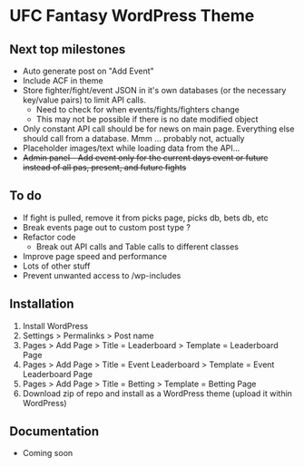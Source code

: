 # UFC Fantasy WordPress Theme

## Next top milestones

* Auto generate post on "Add Event"
* Include ACF in theme
* Store fighter/fight/event JSON in it's own databases (or the necessary key/value pairs) to limit API calls.
  * Need to check for when events/fights/fighters change
  * This may not be possible if there is no date modified object
* Only constant API call should be for news on main page.  Everything else should call from a database. Mmm ... probably not, actually
* Placeholder images/text while loading data from the API...
* ~~Admin panel - Add event only for the current days event or future instead of all pas, present, and future fights~~

## To do

* If fight is pulled, remove it from picks page, picks db, bets db, etc
* Break events page out to custom post type ?
* Refactor code
  * Break out API calls and Table calls to different classes
* Improve page speed and performance
* Lots of other stuff
* Prevent unwanted access to /wp-includes

## Installation

1. Install WordPress
2. Settings > Permalinks > Post name
3. Pages > Add Page > Title = Leaderboard > Template = Leaderboard Page
4. Pages > Add Page > Title = Event Leaderboard > Template = Event Leaderboard Page
5. Pages > Add Page > Title = Betting > Template = Betting Page
6. Download zip of repo and install as a WordPress theme (upload it within WordPress)

## Documentation

* Coming soon
